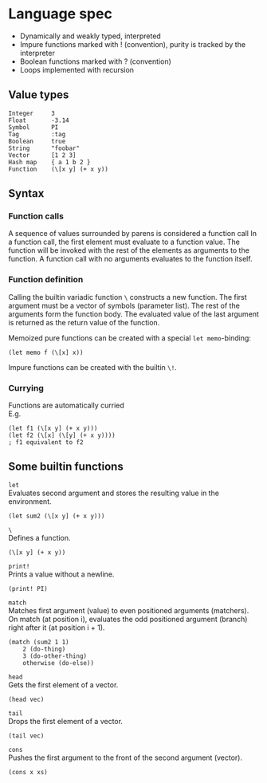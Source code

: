 # Language spec

- Dynamically and weakly typed, interpreted
- Impure functions marked with ! (convention), purity is tracked by the interpreter
- Boolean functions marked with ? (convention)
- Loops implemented with recursion

## Value types

    Integer     3
    Float       -3.14
    Symbol      PI
    Tag         :tag
    Boolean     true
    String      "foobar"
    Vector      [1 2 3]
    Hash map    { a 1 b 2 }
    Function    (\[x y] (+ x y))

## Syntax

### Function calls

A sequence of values surrounded by parens is considered a function call In a function call, the first element must evaluate to a function value. The function will be invoked with the rest of the elements as arguments to the function. A function call with no arguments evaluates to the function itself.

### Function definition

Calling the builtin variadic function `\` constructs a new function. The first argument must be a vector of symbols (parameter list). The rest of the arguments form the function body. The evaluated value of the last argument is returned as the return value of the function.

Memoized pure functions can be created with a special `let memo`-binding:

    (let memo f (\[x] x))

Impure functions can be created with the builtin `\!`.

### Currying

Functions are automatically curried  
E.g.

    (let f1 (\[x y] (+ x y)))
    (let f2 (\[x] (\[y] (+ x y))))
    ; f1 equivalent to f2

## Some builtin functions

`let`  
Evaluates second argument and stores the resulting value in the environment.

    (let sum2 (\[x y] (+ x y)))

`\`  
Defines a function.

    (\[x y] (+ x y))

`print!`  
Prints a value without a newline.

    (print! PI)

`match`  
Matches first argument (value) to even positioned arguments (matchers). On match (at position i), evaluates the odd positioned argument (branch) right after it (at position i + 1).

    (match (sum2 1 1)
        2 (do-thing)
        3 (do-other-thing)
        otherwise (do-else))

`head`  
Gets the first element of a vector.

    (head vec)

`tail`  
Drops the first element of a vector.

    (tail vec)

`cons`  
Pushes the first argument to the front of the second argument (vector).

    (cons x xs)

